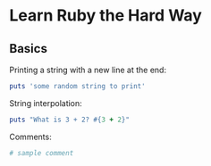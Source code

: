 # Learn Ruby the Hard Way

## Basics

Printing a string with a new line at the end:
```ruby
puts 'some random string to print'
```
String interpolation:
```ruby
puts "What is 3 + 2? #{3 + 2}"
```
Comments:
```ruby
# sample comment
```


